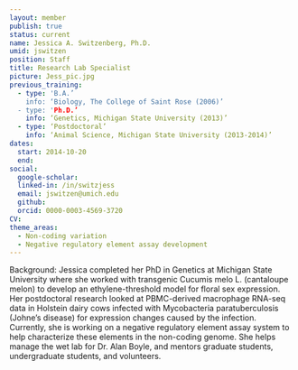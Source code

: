```yaml
---
layout: member
publish: true
status: current
name: Jessica A. Switzenberg, Ph.D.
umid: jswitzen
position: Staff 
title: Research Lab Specialist
picture: Jess_pic.jpg
previous_training:
  - type: 'B.A.’
    info: ‘Biology, The College of Saint Rose (2006)’
  - type: 'Ph.D.’
    info: ‘Genetics, Michigan State University (2013)’
  - type: ‘Postdoctoral’
    info: ‘Animal Science, Michigan State University (2013-2014)’
dates:
  start: 2014-10-20
  end:
social: 
  google-scholar: 
  linked-in: /in/switzjess
  email: jswitzen@umich.edu
  github:
  orcid: 0000-0003-4569-3720
CV: 
theme_areas: 
  - Non-coding variation  - Negative regulatory element assay development
---
```


Background:
Jessica completed her PhD in Genetics at Michigan State University where she worked with transgenic Cucumis melo L. (cantaloupe melon) to develop an ethylene-threshold model for floral sex expression. Her postdoctoral research looked at PBMC-derived macrophage RNA-seq data in Holstein dairy cows infected with Mycobacteria paratuberculosis (Johne’s disease) for expression changes caused by the infection. Currently, she is working on a negative regulatory element assay system to help characterize these elements in the non-coding genome. She helps manage the wet lab for Dr. Alan Boyle, and mentors graduate students, undergraduate students, and volunteers. 


